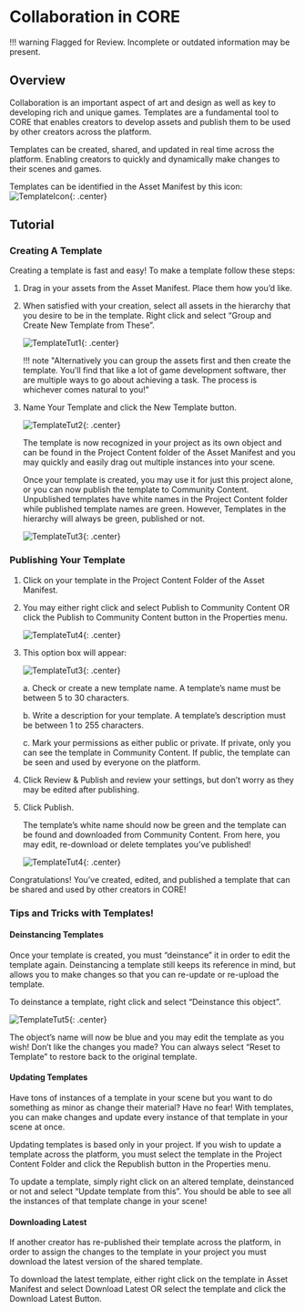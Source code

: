 # Collaboration in CORE

!!! warning
    Flagged for Review.
    Incomplete or outdated information may be present.

## Overview

Collaboration is an important aspect of art and design as well as key to developing rich and unique games. Templates are a fundamental tool to CORE that enables creators to develop assets and publish them to be used by other creators across the platform.

Templates can be created, shared, and updated in real time across the platform. Enabling creators to quickly and dynamically make changes to their scenes and games.

Templates can be identified in the Asset Manifest by this icon: ![TemplateIcon](../../img/EditorManual/UI/templateicon.png "image_tooltip"){: .center}


## Tutorial

### Creating A Template

Creating a template is fast and easy! To make a template follow these steps:

1. Drag in your assets from the Asset Manifest. Place them how you’d like.
2. When satisfied with your creation, select all assets in the hierarchy that you desire to be in the template. Right click and select “Group and Create New Template from These”.

    ![TemplateTut1](../../img/EditorManual/UI/TemplateTut1.png "image_tooltip"){: .center}

    !!! note "Alternatively you can group the assets first and then create the template. You'll find that like a lot of game development software, ther are multiple ways to go about achieving a task. The process is whichever comes natural to you!"

3. Name Your Template and click the New Template button.

    ![TemplateTut2](../../img/EditorManual/UI/TemplateTut2.png "image_tooltip"){: .center}

    The template is now recognized in your project as its own object and can be found in the Project Content folder of the Asset Manifest and you may quickly and easily drag out multiple instances into your scene.

    Once your template is created, you may use it for just this project alone, or you can now publish the template to Community Content. Unpublished templates have white names in the Project Content folder while published template names are green. However, Templates in the hierarchy will always be green, published or not.

    ![TemplateTut3](../../img/EditorManual/UI/TemplateTut3.png "image_tooltip"){: .center}

### Publishing Your Template

1. Click on your template in the Project Content Folder of the Asset Manifest.
2. You may either right click and select Publish to Community Content OR click the Publish to Community Content button in the Properties menu.

    ![TemplateTut4](../../img/EditorManual/UI/TemplateTut4.png "image_tooltip"){: .center}

3. This option box will appear:

    ![TemplateTut3](../../img/EditorManual/UI/TemplateTut5.png "image_tooltip"){: .center}

    a. Check or create a new template name. A template’s name must be between 5 to 30 characters.

    b. Write a description for your template. A template’s description must be between 1 to 255 characters.

    c. Mark your permissions as either public or private. If private, only you can see the template in Community Content. If public, the template can be seen and used by everyone on the platform.

4. Click Review & Publish and review your settings, but don’t worry as they may be edited after publishing.
5. Click Publish.

    The template’s white name should now be green and the template can be found and downloaded from Community Content. From here, you may edit, re-download or delete templates you’ve published!

    ![TemplateTut4](../../img/EditorManual/UI/TemplateTut6.png "image_tooltip"){: .center}

Congratulations! You’ve created, edited, and published a template that can be shared and used by other creators in CORE!

### Tips and Tricks with Templates!

#### Deinstancing Templates

Once your template is created, you must “deinstance” it in order to edit the template again. Deinstancing a template still keeps its reference in mind, but allows you to make changes so that you can re-update or re-upload the template.

To deinstance a template, right click and select “Deinstance this object”.

![TemplateTut5](../../img/EditorManual/UI/TemplateTut7.png "image_tooltip"){: .center}

The object’s name will now be blue and you may edit the template as you wish!
Don’t like the changes you made? You can always select “Reset to Template” to restore back to the original template.

#### Updating Templates

Have tons of instances of a template in your scene but you want to do something as minor as change their material? Have no fear! With templates, you can make changes and update every instance of that template in your scene at once.

Updating templates is based only in your project. If you wish to update a template across the platform, you must select the template in the Project Content Folder and click the Republish button in the Properties menu.

To update a template, simply right click on an altered template, deinstanced or not and select “Update template from this”. You should be able to see all the instances of that template change in your scene!

#### Downloading Latest

If another creator has re-published their template across the platform, in order to assign the changes to the template in your project you must download the latest version of the shared template.

To download the latest template, either right click on the template in Asset Manifest and select Download Latest OR select the template and click the Download Latest Button.

